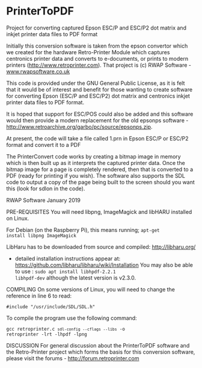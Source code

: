 # PrinterToPDF
Project for converting captured Epson ESC/P and ESC/P2 dot matrix and inkjet printer data files to PDF format

Initially this conversion software is taken from the epson convertor which we created for the hardware Retro-Printer Module which captures centronics printer data and converts to e-documents, or prints to modern printers (http://www.retroprinter.com).  That project is (c) RWAP Software - www.rwapsoftware.co.uk

This code is provided under the GNU General Public License, as it is felt that it would be of interest and benefit for those wanting to create software for converting Epson (ESC/P and ESC/P2) dot matrix and centronics inkjet printer data files to PDF format.

It is hoped that support for ESC/POS could also be added and this software would then provide a modern replacement for the old epsonps software - http://www.retroarchive.org/garbo/pc/source/epsonps.zip.

At present, the code will take a file called 1.prn in Epson ESC/P or ESC/P2 format and convert it to a PDF

The PrinterConvert code works by creating a bitmap image in memory which is then built up as it interprets the captured printer data.  Once the bitmap image for a page is completely rendered, then that is converted to a PDF (ready for printing if you wish). The software also supports the SDL code to output a copy of the page being built to the screen should you want this (look for sdlon in the code).

RWAP Software
January 2019

PRE-REQUISITES
You will need libpng, ImageMagick and libHARU installed on Linux. 

For Debian (on the Raspberry Pi), this means running;
<code>apt-get install libpng ImageMagick</code>

LibHaru has to be downloaded from source and compiled:
http://libharu.org/
- detailed installation instructions appear at: https://github.com/libharu/libharu/wiki/Installation
You may also be able to use : <code>sudo apt install libhpdf-2.2.1 libhpdf-dev</code> although the latest version is v2.3.0.


COMPILING
On some versions of Linux, you will need to change the reference in line 6 to read:

<code>#include "/usr/include/SDL/SDL.h"</code>

To compile the program use the following command:

<code>gcc retroprinter.c `sdl-config --cflags --libs` -o retroprinter -lrt -lhpdf -lpng</code>


DISCUSSION
For general discussion about the PrinterToPDF software and the Retro-Printer project which forms the basis for this conversion software, please visit the forums - http://forum.retroprinter.com
